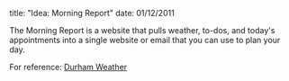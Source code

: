 title: "Idea: Morning Report"
date: 01/12/2011

The Morning Report is a website that pulls weather, to-dos, and today's appointments into a single website or email that you can use to plan your day.

For reference: [Durham Weather][dur]

[dur]: view-source:http://www.google.com/ig/api?weather=Durham